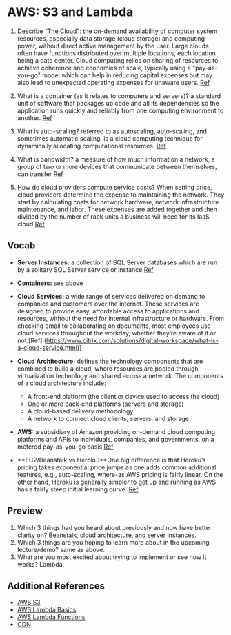 # AWS: S3 and Lambda

1. Describe “The Cloud":
the on-demand availability of computer system resources, especially data storage (cloud storage) and computing power, without direct active management by the user. Large clouds often have functions distributed over multiple locations, each location being a data center. Cloud computing relies on sharing of resources to achieve coherence and economies of scale, typically using a "pay-as-you-go" model which can help in reducing capital expenses but may also lead to unexpected operating expenses for unaware users.
[Ref](https://en.wikipedia.org/wiki/Cloud_computing)

1. What is a container (as it relates to computers and servers)?  a standard unit of software that packages up code and all its dependencies so the application runs quickly and reliably from one computing environment to another. [Ref](https://www.docker.com/resources/what-container)
1. What is auto-scaling? referred to as autoscaling, auto-scaling, and sometimes automatic scaling, is a cloud computing technique for dynamically allocating computational resources. [Ref](https://avinetworks.com/glossary/auto-scaling/)
1. What is bandwidth? a measure of how much information a network, a group of two or more devices that communicate between themselves, can transfer [Ref](https://www.investopedia.com/terms/b/bandwidth.asp)
1. How do cloud providers compute service costs?
When setting price, cloud providers determine the expense to maintaining the network. They start by calculating costs for network hardware, network infrastructure maintenance, and labor. These expenses are added together and then divided by the number of rack units a business will need for its IaaS cloud.[Ref](https://expedient.com/knowledgebase/blog/2015-05-01-how-the-cost-of-cloud-computing-is-calculated/)


## Vocab
- **Server Instances:** a collection of SQL Server databases which are run by a solitary SQL Server service or instance [Ref](https://www.techopedia.com/definition/32149/server-instance)
- **Containers:** see above
- **Cloud Services:** a wide range of services delivered on demand to companies and customers over the internet. These services are designed to provide easy, affordable access to applications and resources, without the need for internal infrastructure or hardware. From checking email to collaborating on documents, most employees use cloud services throughout the workday, whether they’re aware of it or not.[Ref] (https://www.citrix.com/solutions/digital-workspace/what-is-a-cloud-service.html)]
- **Cloud Architecture:** defines the technology components that are combined to build a cloud, where resources are pooled through virtualization technology and shared across a network. The components of a cloud architecture include: 

    - A front-end platform (the client or device used to access the cloud) 
    - One or more back-end platforms (servers and storage) 
    - A cloud-based delivery methodology 
    - A network to connect cloud clients, servers, and storage  

- **AWS:** a subsidiary of Amazon providing on-demand cloud computing platforms and APIs to individuals, companies, and governments, on a metered pay-as-you-go basis [Ref](https://en.wikipedia.org/wiki/Amazon_Web_Services)
- **EC2/Beanstalk vs Heroku:**One big difference is that Heroku’s pricing takes exponential price jumps as one adds common additional features, e.g., auto-scaling, where-as AWS pricing is fairly linear. On the other hand, Heroku is generally simpler to get up and running as AWS has a fairly steep initial learning curve. [Ref](https://codeburst.io/heroku-v-s-aws-elastic-beanstalk-1cc6f12ca3c7)


## Preview

1. Which 3 things had you heard about previously and now have better clarity on? Beanstalk, cloud architecture, and server instances.
1. Which 3 things are you hoping to learn more about in the upcoming lecture/demo? same as above.
1. What are you most excited about trying to implement or see how it works? Lambda.

## Additional References
- [AWS S3](https://aws.amazon.com/s3/)
- [AWS Lambda Basics](https://www.serverless.com/aws-lambda)
- [AWS Lambda Functions](https://aws.amazon.com/lambda/)
- [CDN](https://cyberhoot.com/cybrary/content-delivery-network-cdn/)